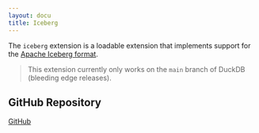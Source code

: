 ```yaml
---
layout: docu
title: Iceberg
---
```


The `iceberg` extension is a loadable extension that implements support for the [Apache Iceberg format](https://iceberg.apache.org/).

> This extension currently only works on the `main` branch of DuckDB (bleeding edge releases).

## GitHub Repository

[<span class="github">GitHub</span>](https://github.com/duckdblabs/postgres_scanner)
